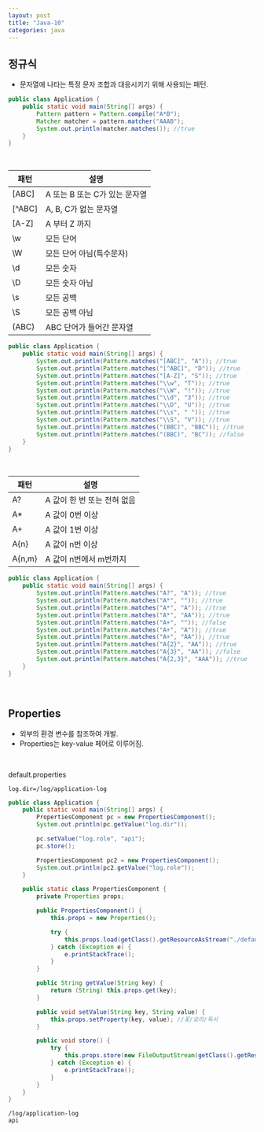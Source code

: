 ```yaml
---
layout: post
title: "Java-10"
categories: java
---
```


## 정규식 

- 문자열에 나타는 특정 문자 조합과 대응시키기 위해 사용되는 패턴.

```java
public class Application {
    public static void main(String[] args) {
        Pattern pattern = Pattern.compile("A*B");
        Matcher matcher = pattern.matcher("AAAB");
        System.out.println(matcher.matches()); //true
    }
} 
```

<br/>

|패턴|설명|
|---|---|
|[ABC]|A 또는 B 또는 C가 있는 문자열|
|[^ABC]|A, B, C가 없는 문자열|
|[A-Z]|A 부터 Z 까지|
|\w|모든 단어|
|\W|모든 단어 아님(특수문자)|
|\d|모든 숫자|
|\D|모든 숫자 아님|
|\s|모든 공백|
|\S|모든 공백 아님|
|(ABC)|ABC 단어가 들어간 문자열|

```java
public class Application {
    public static void main(String[] args) {
        System.out.println(Pattern.matches("[ABC]", "A")); //true
        System.out.println(Pattern.matches("[^ABC]", "D")); //true
        System.out.println(Pattern.matches("[A-Z]", "S")); //true
        System.out.println(Pattern.matches("\\w", "T")); //true
        System.out.println(Pattern.matches("\\W", "!")); //true
        System.out.println(Pattern.matches("\\d", "3")); //true
        System.out.println(Pattern.matches("\\D", "U")); //true
        System.out.println(Pattern.matches("\\s", " ")); //true
        System.out.println(Pattern.matches("\\S", "V")); //true
        System.out.println(Pattern.matches("(BBC)", "BBC")); //true
        System.out.println(Pattern.matches("(BBC)", "BC")); //false
    }
}
```

<br/>

|패턴|설명|
|---|---|
|A?|A 값이 한 번 또는 전혀 없음|
|A*|A 값이 0번 이상|
|A+|A 값이 1번 이상|
|A{n}|A 값이 n번 이상|
|A{n,m}|A 값이 n번에서 m번까지|

```java
public class Application {
    public static void main(String[] args) {
        System.out.println(Pattern.matches("A?", "A")); //true
        System.out.println(Pattern.matches("A*", "")); //true
        System.out.println(Pattern.matches("A*", "A")); //true
        System.out.println(Pattern.matches("A*", "AA")); //true
        System.out.println(Pattern.matches("A+", "")); //false
        System.out.println(Pattern.matches("A+", "A")); //true
        System.out.println(Pattern.matches("A+", "AA")); //true
        System.out.println(Pattern.matches("A{2}", "AA")); //true
        System.out.println(Pattern.matches("A{3}", "AA")); //false
        System.out.println(Pattern.matches("A{2,3}", "AAA")); //true
    }
}
```

<br/>

## Properties 

- 외부의 환경 변수를 참조하여 개발.
- Properties는 key-value 페어로 이루어짐.

<br/>

default.properties
```
log.dir=/log/application-log
```

```java
public class Application {
    public static void main(String[] args) {
        PropertiesComponent pc = new PropertiesComponent();
        System.out.println(pc.getValue("log.dir"));

        pc.setValue("log.role", "api");
        pc.store();

        PropertiesComponent pc2 = new PropertiesComponent();
        System.out.println(pc2.getValue("log.role"));
    }

    public static class PropertiesComponent {
        private Properties props;

        public PropertiesComponent() {
            this.props = new Properties();

            try {
                this.props.load(getClass().getResourceAsStream("./default.properties"));
            } catch (Exception e) {
                e.printStackTrace();
            }
        }

        public String getValue(String key) {
            return (String) this.props.get(key);
        }

        public void setValue(String key, String value) {
            this.props.setProperty(key, value); //꽃/요리/독서
        }

        public void store() {
            try {
                this.props.store(new FileOutputStream(getClass().getResource("default.properties").getPath()), "");
            } catch (Exception e) {
                e.printStackTrace();
            }
        }
    }
}
```
```
/log/application-log
api
```

